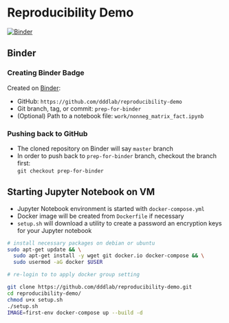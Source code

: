 # Reproducibility Demo

[![Binder](https://mybinder.org/badge_logo.svg)](https://mybinder.org/v2/gh/dddlab/reproducibility-demo/prep-for-binder)

## Binder

### Creating Binder Badge

Created on [Binder](https://mybinder.org):
* GitHub: `https://github.com/dddlab/reproducibility-demo`
* Git branch, tag, or commit: `prep-for-binder`
* (Optional) Path to a notebook file: `work/nonneg_matrix_fact.ipynb`

### Pushing back to GitHub

* The cloned repository on Binder will say `master` branch
* In order to push back to `prep-for-binder` branch, checkout the branch first:  
`git checkout prep-for-binder`

## Starting Jupyter Notebook on VM

* Jupyter Notebook environment is started with `docker-compose.yml`
* Docker image will be created from `Dockerfile` if necessary
* `setup.sh` will download a utility to create a password an encryption keys for your Jupyter notebook

```bash
# install necessary packages on debian or ubuntu
sudo apt-get update && \
  sudo apt-get install -y wget git docker.io docker-compose && \
  sudo usermod -aG docker $USER

# re-login to to apply docker group setting

git clone https://github.com/dddlab/reproducibility-demo.git
cd reproducibility-demo/
chmod u+x setup.sh
./setup.sh 
IMAGE=first-env docker-compose up --build -d
```
